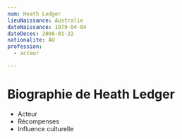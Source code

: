 ```yaml
---
nom: Heath Ledger
lieuNaissance: Australie
dateNaissance: 1979-04-04
dateDeces: 2008-01-22
nationalite: AU
profession:
  - acteur

---
```


# Biographie de Heath Ledger

- Acteur
- Récompenses
- Influence culturelle
